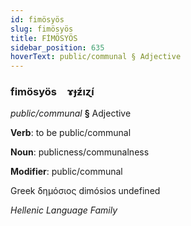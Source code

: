 ```yaml
---
id: fimösyös
slug: fimösyös
title: FİMÖSYÖS
sidebar_position: 635
hoverText: public/communal § Adjective
---
```


### fimösyös&emsp;<span kind="abugida">ɤɟƶ́ıɀ́ı</span>

*public/communal* **§** Adjective

**Verb**: to be public/communal

**Noun**: publicness/communalness

**Modifier**: public/communal

Greek δημόσιος dimósios undefined

*Hellenic Language Family*